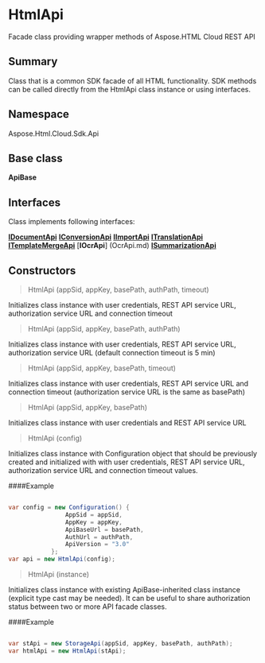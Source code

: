 # HtmlApi

Facade class providing wrapper methods of Aspose.HTML Cloud REST API

## Summary

Class that is a common SDK facade of all HTML functionality. 
SDK methods can be called directly from the HtmlApi class instance or using interfaces.

## Namespace 

Aspose.Html.Cloud.Sdk.Api

## Base class

**ApiBase**

## Interfaces

Class implements following interfaces:

[**IDocumentApi**](DocumentApi.md)
[**IConversionApi**](ConversionApi.md)
[**IImportApi**](ImportApi.md)
[**ITranslationApi**](TranslationApi.md)
[**ITemplateMergeApi**](TemplateMergeApi.md)
[**IOcrApi**] (OcrApi.md)
[**ISummarizationApi**](SummarizationApi.md)

## Constructors

> HtmlApi (appSid, appKey, basePath, authPath, timeout)

Initializes class instance with user credentials, REST API service URL, authorization service URL and connection timeout

> HtmlApi (appSid, appKey, basePath, authPath)

Initializes class instance with user credentials, REST API service URL, authorization service URL (default connection timeout is 5 min)

> HtmlApi (appSid, appKey, basePath, timeout)

Initializes class instance with user credentials, REST API service URL and connection timeout (authorization service URL is the same as basePath)

> HtmlApi (appSid, appKey, basePath)

Initializes class instance with user credentials and REST API service URL

> HtmlApi (config)

Initializes class instance with Configuration object that should be previously created and initialized with with user credentials, REST API service URL, authorization service URL and connection timeout values.

####Example

```csharp

var config = new Configuration() {
                AppSid = appSid,
				AppKey = appKey,
				ApiBaseUrl = basePath,
				AuthUrl = authPath,
				ApiVersion = "3.0"
            };
var api = new HtmlApi(config);

```

> HtmlApi (instance)

Initializes class instance with existing ApiBase-inherited class instance (explicit type cast may be needed). It can be useful to share authorization status between two or more API facade classes.

####Example

```csharp

var stApi = new StorageApi(appSid, appKey, basePath, authPath);
var htmlApi = new HtmlApi(stApi);

```


